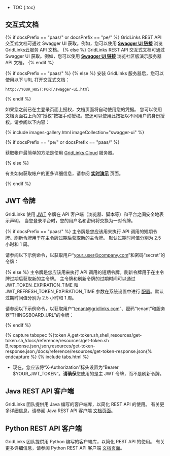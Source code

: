 * TOC
{:toc}

## 交互式文档

{% if docsPrefix == "paas/" or docsPrefix == "pe/"  %}
GridLinks REST API 交互式文档可通过 Swagger UI 获取。例如，您可以使用 **[Swagger UI 链接](https://gridlinks.codingas.com/swagger-ui.html)** 浏览 GridLinks云服务 API 文档。
{% else %}
GridLinks REST API 交互式文档可通过 Swagger UI 获取。例如，您可以使用 **[Swagger UI 链接](https://demo.thingsboard.io/swagger-ui.html)** 浏览社区版演示服务器 API 文档。
{% endif %}

{% if docsPrefix == "paas/" %}
{% else %}
安装 GridLinks 服务器后，您可以使用以下 URL 打开交互式文档：

``` 
http://YOUR_HOST:PORT/swagger-ui.html
```

{% endif %}

如果您之前已在主登录页面上授权，文档页面将自动使用您的凭据。
您可以使用文档页面右上角的“授权”按钮手动授权。您还可以使用此按钮以不同用户的身份授权。请参阅以下内容：

{% include images-gallery.html imageCollection="swagger-ui" %}

{% if docsPrefix == "pe/" or docsPrefix == "paas/" %}

获取帐户最简单的方法是使用 [GridLinks Cloud](https://gridlinks.codingas.com/signup) 服务器。

{% else %}

有关如何获取帐户的更多详细信息，请参阅 **[实时演示](/docs/{{docsPrefix}}user-guide/live-demo/)** 页面。

{% endif %}

## JWT 令牌

GridLinks 使用 [JWT](https://jwt.io/) 令牌在 API 客户端（浏览器、脚本等）和平台之间安全地表示声明。
当您登录平台时，您的用户名和密码将交换为一对令牌。


{% if docsPrefix == "paas/" %}
主令牌是您应该用来执行 API 调用的短期令牌。刷新令牌用于在主令牌过期后获取新的主令牌。
默认过期时间值分别为 2.5 小时和 1 周。

请参阅以下示例命令，以获取用户“your_user@company.com”和密码“secret”的令牌：

{% else %}
主令牌是您应该用来执行 API 调用的短期令牌。刷新令牌用于在主令牌过期后获取新的主令牌。
主令牌和刷新令牌的过期时间可以通过 JWT_TOKEN_EXPIRATION_TIME 和 JWT_REFRESH_TOKEN_EXPIRATION_TIME 参数在系统设置中进行 [配置](/docs/user-guide/install/{{docsPrefix}}config/)。默认过期时间值分别为 2.5 小时和 1 周。

请参阅以下示例命令，以获取用户“tenant@gridlinks.com”、密码“tenant”和服务器“THINGSBOARD_URL”的令牌：

{% endif %}

{% capture tabspec %}token
A,get-token.sh,shell,resources/get-token.sh,/docs/reference/resources/get-token.sh
B,response.json,json,resources/get-token-response.json,/docs/reference/resources/get-token-response.json{% endcapture %}
{% include tabs.html %}

- 现在，您应该将“X-Authorization”标头设置为“Bearer $YOUR_JWT_TOKEN”。**请确保**您使用的是主 JWT 令牌，而不是刷新令牌。

## Java REST API 客户端

GridLinks 团队提供用 Java 编写的客户端库，以简化 REST API 的使用。
有关更多详细信息，请参阅 Java REST API 客户端 [文档页面](/docs/{{docsPrefix}}reference/rest-client/)。

## Python REST API 客户端

GridLinks 团队提供用 Python 编写的客户端库，以简化 REST API 的使用。
有关更多详细信息，请参阅 Python REST API 客户端 [文档页面](/docs/{{docsPrefix}}reference/python-rest-client/)。